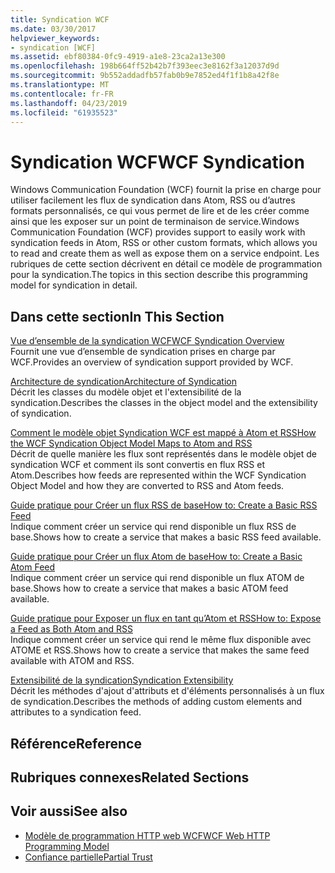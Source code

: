 ```yaml
---
title: Syndication WCF
ms.date: 03/30/2017
helpviewer_keywords:
- syndication [WCF]
ms.assetid: ebf80384-0fc9-4919-a1e8-23ca2a13e300
ms.openlocfilehash: 198b664ff52b42b7f393eec3e8162f3a12037d9d
ms.sourcegitcommit: 9b552addadfb57fab0b9e7852ed4f1f1b8a42f8e
ms.translationtype: MT
ms.contentlocale: fr-FR
ms.lasthandoff: 04/23/2019
ms.locfileid: "61935523"
---
```

# <a name="wcf-syndication"></a><span data-ttu-id="612e6-102">Syndication WCF</span><span class="sxs-lookup"><span data-stu-id="612e6-102">WCF Syndication</span></span>
<span data-ttu-id="612e6-103">Windows Communication Foundation (WCF) fournit la prise en charge pour utiliser facilement les flux de syndication dans Atom, RSS ou d’autres formats personnalisés, ce qui vous permet de lire et de les créer comme ainsi que les exposer sur un point de terminaison de service.</span><span class="sxs-lookup"><span data-stu-id="612e6-103">Windows Communication Foundation (WCF) provides support to easily work with syndication feeds in Atom, RSS or other custom formats, which allows you to read and create them as well as expose them on a service endpoint.</span></span> <span data-ttu-id="612e6-104">Les rubriques de cette section décrivent en détail ce modèle de programmation pour la syndication.</span><span class="sxs-lookup"><span data-stu-id="612e6-104">The topics in this section describe this programming model for syndication in detail.</span></span>  
  
## <a name="in-this-section"></a><span data-ttu-id="612e6-105">Dans cette section</span><span class="sxs-lookup"><span data-stu-id="612e6-105">In This Section</span></span>  
 [<span data-ttu-id="612e6-106">Vue d’ensemble de la syndication WCF</span><span class="sxs-lookup"><span data-stu-id="612e6-106">WCF Syndication Overview</span></span>](../../../../docs/framework/wcf/feature-details/wcf-syndication-overview.md)  
 <span data-ttu-id="612e6-107">Fournit une vue d’ensemble de syndication prises en charge par WCF.</span><span class="sxs-lookup"><span data-stu-id="612e6-107">Provides an overview of syndication support provided by WCF.</span></span>  
  
 [<span data-ttu-id="612e6-108">Architecture de syndication</span><span class="sxs-lookup"><span data-stu-id="612e6-108">Architecture of Syndication</span></span>](../../../../docs/framework/wcf/feature-details/architecture-of-syndication.md)  
 <span data-ttu-id="612e6-109">Décrit les classes du modèle objet et l'extensibilité de la syndication.</span><span class="sxs-lookup"><span data-stu-id="612e6-109">Describes the classes in the object model and the extensibility of syndication.</span></span>  
  
 [<span data-ttu-id="612e6-110">Comment le modèle objet Syndication WCF est mappé à Atom et RSS</span><span class="sxs-lookup"><span data-stu-id="612e6-110">How the WCF Syndication Object Model Maps to Atom and RSS</span></span>](../../../../docs/framework/wcf/feature-details/how-the-wcf-syndication-object-model-maps-to-atom-and-rss.md)  
 <span data-ttu-id="612e6-111">Décrit de quelle manière les flux sont représentés dans le modèle objet de syndication WCF et comment ils sont convertis en flux RSS et Atom.</span><span class="sxs-lookup"><span data-stu-id="612e6-111">Describes how feeds are represented within the WCF Syndication Object Model and how they are converted to RSS and Atom feeds.</span></span>  
  
 [<span data-ttu-id="612e6-112">Guide pratique pour Créer un flux RSS de base</span><span class="sxs-lookup"><span data-stu-id="612e6-112">How to: Create a Basic RSS Feed</span></span>](../../../../docs/framework/wcf/feature-details/how-to-create-a-basic-rss-feed.md)  
 <span data-ttu-id="612e6-113">Indique comment créer un service qui rend disponible un flux RSS de base.</span><span class="sxs-lookup"><span data-stu-id="612e6-113">Shows how to create a service that makes a basic RSS feed available.</span></span>  
  
 [<span data-ttu-id="612e6-114">Guide pratique pour Créer un flux Atom de base</span><span class="sxs-lookup"><span data-stu-id="612e6-114">How to: Create a Basic Atom Feed</span></span>](../../../../docs/framework/wcf/feature-details/how-to-create-a-basic-atom-feed.md)  
 <span data-ttu-id="612e6-115">Indique comment créer un service qui rend disponible un flux ATOM de base.</span><span class="sxs-lookup"><span data-stu-id="612e6-115">Shows how to create a service that makes a basic ATOM feed available.</span></span>  
  
 [<span data-ttu-id="612e6-116">Guide pratique pour Exposer un flux en tant qu’Atom et RSS</span><span class="sxs-lookup"><span data-stu-id="612e6-116">How to: Expose a Feed as Both Atom and RSS</span></span>](../../../../docs/framework/wcf/feature-details/how-to-expose-a-feed-as-both-atom-and-rss.md)  
 <span data-ttu-id="612e6-117">Indique comment créer un service qui rend le même flux disponible avec ATOME et RSS.</span><span class="sxs-lookup"><span data-stu-id="612e6-117">Shows how to create a service that makes the same feed available with ATOM and RSS.</span></span>  
  
 [<span data-ttu-id="612e6-118">Extensibilité de la syndication</span><span class="sxs-lookup"><span data-stu-id="612e6-118">Syndication Extensibility</span></span>](../../../../docs/framework/wcf/feature-details/syndication-extensibility.md)  
 <span data-ttu-id="612e6-119">Décrit les méthodes d'ajout d'attributs et d'éléments personnalisés à un flux de syndication.</span><span class="sxs-lookup"><span data-stu-id="612e6-119">Describes the methods of adding custom elements and attributes to a syndication feed.</span></span>  
  
## <a name="reference"></a><span data-ttu-id="612e6-120">Référence</span><span class="sxs-lookup"><span data-stu-id="612e6-120">Reference</span></span>  
  
## <a name="related-sections"></a><span data-ttu-id="612e6-121">Rubriques connexes</span><span class="sxs-lookup"><span data-stu-id="612e6-121">Related Sections</span></span>  
  
## <a name="see-also"></a><span data-ttu-id="612e6-122">Voir aussi</span><span class="sxs-lookup"><span data-stu-id="612e6-122">See also</span></span>

- [<span data-ttu-id="612e6-123">Modèle de programmation HTTP web WCF</span><span class="sxs-lookup"><span data-stu-id="612e6-123">WCF Web HTTP Programming Model</span></span>](../../../../docs/framework/wcf/feature-details/wcf-web-http-programming-model.md)
- [<span data-ttu-id="612e6-124">Confiance partielle</span><span class="sxs-lookup"><span data-stu-id="612e6-124">Partial Trust</span></span>](../../../../docs/framework/wcf/feature-details/partial-trust.md)
